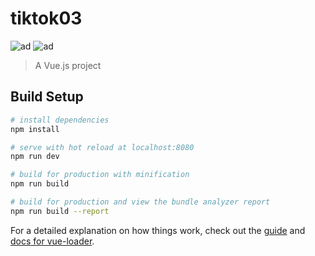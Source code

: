 # tiktok03
![ad](https://github.com/yangcongbb/-vue--douyin-/blob/master/%E5%BE%AE%E4%BF%A1%E5%9B%BE%E7%89%87_20190812174420.png)
![ad](https://github.com/yangcongbb/-vue--douyin-/blob/master/%E5%BE%AE%E4%BF%A1%E5%9B%BE%E7%89%87_20190812174416.png)

> A Vue.js project

## Build Setup

``` bash
# install dependencies
npm install

# serve with hot reload at localhost:8080
npm run dev

# build for production with minification
npm run build

# build for production and view the bundle analyzer report
npm run build --report
```

For a detailed explanation on how things work, check out the [guide](http://vuejs-templates.github.io/webpack/) and [docs for vue-loader](http://vuejs.github.io/vue-loader).
